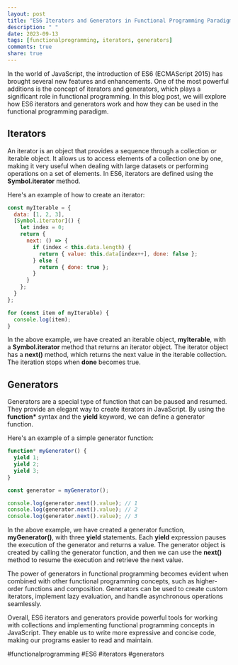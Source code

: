 ```yaml
---
layout: post
title: "ES6 Iterators and Generators in Functional Programming Paradigm"
description: " "
date: 2023-09-13
tags: [functionalprogramming, iterators, generators]
comments: true
share: true
---
```


In the world of JavaScript, the introduction of ES6 (ECMAScript 2015) has brought several new features and enhancements. One of the most powerful additions is the concept of iterators and generators, which plays a significant role in functional programming. In this blog post, we will explore how ES6 iterators and generators work and how they can be used in the functional programming paradigm.

## Iterators

An iterator is an object that provides a sequence through a collection or iterable object. It allows us to access elements of a collection one by one, making it very useful when dealing with large datasets or performing operations on a set of elements. In ES6, iterators are defined using the **Symbol.iterator** method.

Here's an example of how to create an iterator:

```javascript
const myIterable = {
  data: [1, 2, 3],
  [Symbol.iterator]() {
    let index = 0;
    return {
      next: () => {
        if (index < this.data.length) {
          return { value: this.data[index++], done: false };
        } else {
          return { done: true };
        }
      }
    };
  }
};

for (const item of myIterable) {
  console.log(item);
}
```

In the above example, we have created an iterable object, **myIterable**, with a **Symbol.iterator** method that returns an iterator object. The iterator object has a **next()** method, which returns the next value in the iterable collection. The iteration stops when **done** becomes true.

## Generators

Generators are a special type of function that can be paused and resumed. They provide an elegant way to create iterators in JavaScript. By using the **function\*** syntax and the **yield** keyword, we can define a generator function.

Here's an example of a simple generator function:

```javascript
function* myGenerator() {
  yield 1;
  yield 2;
  yield 3;
}

const generator = myGenerator();

console.log(generator.next().value); // 1
console.log(generator.next().value); // 2
console.log(generator.next().value); // 3
```

In the above example, we have created a generator function, **myGenerator()**, with three **yield** statements. Each **yield** expression pauses the execution of the generator and returns a value. The generator object is created by calling the generator function, and then we can use the **next()** method to resume the execution and retrieve the next value.

The power of generators in functional programming becomes evident when combined with other functional programming concepts, such as higher-order functions and composition. Generators can be used to create custom iterators, implement lazy evaluation, and handle asynchronous operations seamlessly.

Overall, ES6 iterators and generators provide powerful tools for working with collections and implementing functional programming concepts in JavaScript. They enable us to write more expressive and concise code, making our programs easier to read and maintain.

#functionalprogramming #ES6 #iterators #generators